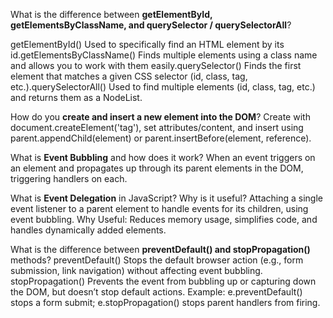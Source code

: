 


 What is the difference between **getElementById, getElementsByClassName, and querySelector / querySelectorAll**?
   
getElementById() Used to specifically find an HTML element by its id.getElementsByClassName() Finds multiple elements using a class name and allows you to work with them easily.querySelector() Finds the first element that matches a given CSS selector (id, class, tag, etc.).querySelectorAll() Used to find multiple elements (id, class, tag, etc.) and returns them as a NodeList.


 How do you **create and insert a new element into the DOM**?
Create with document.createElement('tag'), set attributes/content, and insert using parent.appendChild(element) or parent.insertBefore(element, reference).

What is **Event Bubbling** and how does it work?
When an event triggers on an element and propagates up through its parent elements in the DOM, triggering handlers on each.

 What is **Event Delegation** in JavaScript? Why is it useful?
 Attaching a single event listener to a parent element to handle events for its children, using event bubbling.
Why Useful: Reduces memory usage, simplifies code, and handles dynamically added elements.


What is the difference between **preventDefault() and stopPropagation()** methods?
preventDefault() Stops the default browser action (e.g., form submission, link navigation) without affecting event bubbling.
stopPropagation() Prevents the event from bubbling up or capturing down the DOM, but doesn’t stop default actions.
Example: e.preventDefault() stops a form submit; e.stopPropagation() stops parent handlers from firing.

